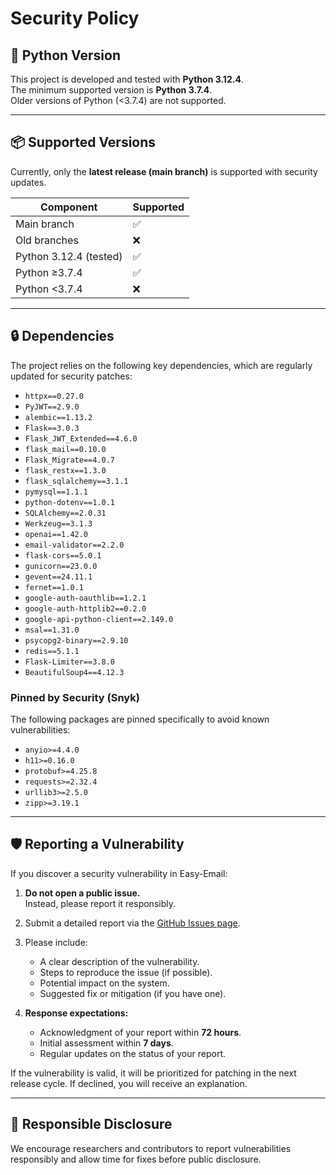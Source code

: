 # Security Policy

## 🐍 Python Version
This project is developed and tested with **Python 3.12.4**.  
The minimum supported version is **Python 3.7.4**.  
Older versions of Python (<3.7.4) are not supported.

---

## 📦 Supported Versions

Currently, only the **latest release (main branch)** is supported with security updates.  

| Component              | Supported          |
| ---------------------- | ------------------ |
| Main branch            | :white_check_mark: |
| Old branches           | :x:                |
| Python 3.12.4 (tested) | :white_check_mark: |
| Python ≥3.7.4          | :white_check_mark: |
| Python <3.7.4          | :x:                |

---

## 🔒 Dependencies

The project relies on the following key dependencies, which are regularly updated for security patches:

- `httpx==0.27.0`
- `PyJWT==2.9.0`
- `alembic==1.13.2`
- `Flask==3.0.3`
- `Flask_JWT_Extended==4.6.0`
- `flask_mail==0.10.0`
- `Flask_Migrate==4.0.7`
- `flask_restx==1.3.0`
- `flask_sqlalchemy==3.1.1`
- `pymysql==1.1.1`
- `python-dotenv==1.0.1`
- `SQLAlchemy==2.0.31`
- `Werkzeug==3.1.3`
- `openai==1.42.0`
- `email-validator==2.2.0`
- `flask-cors==5.0.1`
- `gunicorn==23.0.0`
- `gevent==24.11.1`
- `fernet==1.0.1`
- `google-auth-oauthlib==1.2.1`
- `google-auth-httplib2==0.2.0`
- `google-api-python-client==2.149.0`
- `msal==1.31.0`
- `psycopg2-binary==2.9.10`
- `redis==5.1.1`
- `Flask-Limiter==3.8.0`
- `BeautifulSoup4==4.12.3`

### Pinned by Security (Snyk)
The following packages are pinned specifically to avoid known vulnerabilities:
- `anyio>=4.4.0`
- `h11>=0.16.0`
- `protobuf>=4.25.8`
- `requests>=2.32.4`
- `urllib3>=2.5.0`
- `zipp>=3.19.1`

---

## 🛡️ Reporting a Vulnerability

If you discover a security vulnerability in Easy-Email:

1. **Do not open a public issue.**  
   Instead, please report it responsibly.

2. Submit a detailed report via the [GitHub Issues page](https://github.com/Daryan97/Easy-Email/issues).

3. Please include:
   - A clear description of the vulnerability.  
   - Steps to reproduce the issue (if possible).  
   - Potential impact on the system.  
   - Suggested fix or mitigation (if you have one).  

4. **Response expectations:**  
   - Acknowledgment of your report within **72 hours**.  
   - Initial assessment within **7 days**.  
   - Regular updates on the status of your report.  

If the vulnerability is valid, it will be prioritized for patching in the next release cycle. If declined, you will receive an explanation.

---

## 🙏 Responsible Disclosure

We encourage researchers and contributors to report vulnerabilities responsibly and allow time for fixes before public disclosure.
